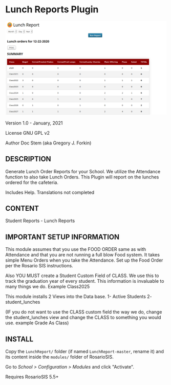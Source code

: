 Lunch Reports Plugin
====================

![screenshot](LunchReport.png)


Version 1.0 - January, 2021

License GNU GPL v2

Author Doc Stem (aka Gregory J. Forkin)



DESCRIPTION
-----------
Generate Lunch Order Reports for your School.
We utilize the Attendance function to also take Lunch Orders. This Plugin will report on the lunches ordered for the cafeteria.


Includes Help.
Translations not completed

CONTENT
---------
Student
	Reports
	- Lunch Reports
	

IMPORTANT SETUP INFORMATION
---------------------------
This module assumes that you use the FOOD ORDER same as with Attendance and that you are not running a full blow Food system. It takes simple Menu Orders when you take the Attendance. Set up the Food Order per the Rosario SIS instructions.

Also YOU MUST create a Student Custom Field of CLASS. We use this to track the graduation year of every student. This information is invaluable to many things we do. Example Class2025

This module installs 2 Views into the Data base. 
1- Active Students
2- student_lunches

(IF you do not want to use the CLASS custom field the way we do, change the student_lunches view and change the CLASS to something you would use. example Grade As Class)

INSTALL
-------
Copy the `LunchReport/` folder (if named `LunchReport-master`, rename it) and its content inside the `modules/` folder of RosarioSIS.

Go to _School > Configuration > Modules_ and click "Activate".

Requires RosarioSIS 5.5+
